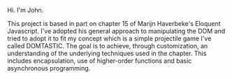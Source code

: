 Hi. I'm John.

This project is based in part on chapter 15 of Marijn Haverbeke's Eloquent Javascript. I've adopted his general approach to manipulating the DOM and tried to adopt it to fit my concept which is a simple projectile game I've called DOMTASTIC. The goal is to achieve, through customization, an understanding of the underlying techniques used in the chapter. This includes encapsulation, use of higher-order functions and basic asynchronous programming. 